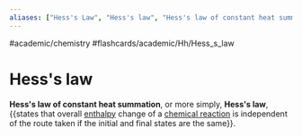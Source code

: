 ```yaml
---
aliases: ["Hess's Law", "Hess's law", "Hess's law of constant heat summation",]
---
```


#academic/chemistry #flashcards/academic/Hh/Hess_s_law

# Hess's law

__Hess's law of constant heat summation__, or more simply, __Hess's law__, {{states that overall [enthalpy](enthalpy.md) change of a [chemical reaction](chemical%20reaction.md) is independent of the route taken if the initial and final states are the same}}. <!--SR:!2023-04-19,13,270-->
